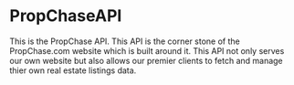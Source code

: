 # PropChaseAPI
 This is the PropChase API. This API is the corner stone of the PropChase.com website which is built around it. This API not only serves our own website but also allows our premier clients to fetch and manage thier own real estate listings data.
